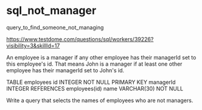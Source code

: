 # sql_not_manager
query_to_find_someone_not_managing

https://www.testdome.com/questions/sql/workers/39226?visibility=3&skillId=17

An employee is a manager if any other employee has their managerId set to this employee's id. That means John is a manager if at least one other employee has their managerId set to John's id.

TABLE employees
  id INTEGER NOT NULL PRIMARY KEY
  managerId INTEGER REFERENCES employees(id)
  name VARCHAR(30) NOT NULL

Write a query that selects the names of employees who are not managers.


